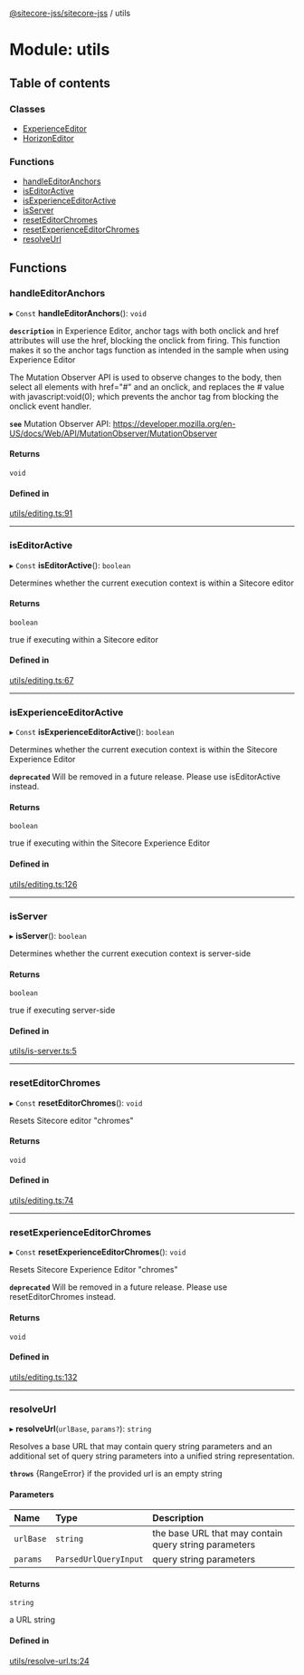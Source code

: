 [@sitecore-jss/sitecore-jss](../README.md) / utils

# Module: utils

## Table of contents

### Classes

- [ExperienceEditor](../classes/utils.ExperienceEditor.md)
- [HorizonEditor](../classes/utils.HorizonEditor.md)

### Functions

- [handleEditorAnchors](utils.md#handleeditoranchors)
- [isEditorActive](utils.md#iseditoractive)
- [isExperienceEditorActive](utils.md#isexperienceeditoractive)
- [isServer](utils.md#isserver)
- [resetEditorChromes](utils.md#reseteditorchromes)
- [resetExperienceEditorChromes](utils.md#resetexperienceeditorchromes)
- [resolveUrl](utils.md#resolveurl)

## Functions

### handleEditorAnchors

▸ `Const` **handleEditorAnchors**(): `void`

**`description`** in Experience Editor, anchor tags
with both onclick and href attributes will use the href, blocking the onclick from firing.
This function makes it so the anchor tags function as intended in the sample when using Experience Editor

The Mutation Observer API is used to observe changes to the body, then select all elements with href="#" and an onclick,
and replaces the # value with javascript:void(0); which prevents the anchor tag from blocking the onclick event handler.

**`see`** Mutation Observer API: https://developer.mozilla.org/en-US/docs/Web/API/MutationObserver/MutationObserver

#### Returns

`void`

#### Defined in

[utils/editing.ts:91](https://github.com/Sitecore/jss/blob/4cefcb5a/packages/sitecore-jss/src/utils/editing.ts#L91)

___

### isEditorActive

▸ `Const` **isEditorActive**(): `boolean`

Determines whether the current execution context is within a Sitecore editor

#### Returns

`boolean`

true if executing within a Sitecore editor

#### Defined in

[utils/editing.ts:67](https://github.com/Sitecore/jss/blob/4cefcb5a/packages/sitecore-jss/src/utils/editing.ts#L67)

___

### isExperienceEditorActive

▸ `Const` **isExperienceEditorActive**(): `boolean`

Determines whether the current execution context is within the Sitecore Experience Editor

**`deprecated`** Will be removed in a future release. Please use isEditorActive instead.

#### Returns

`boolean`

true if executing within the Sitecore Experience Editor

#### Defined in

[utils/editing.ts:126](https://github.com/Sitecore/jss/blob/4cefcb5a/packages/sitecore-jss/src/utils/editing.ts#L126)

___

### isServer

▸ **isServer**(): `boolean`

Determines whether the current execution context is server-side

#### Returns

`boolean`

true if executing server-side

#### Defined in

[utils/is-server.ts:5](https://github.com/Sitecore/jss/blob/4cefcb5a/packages/sitecore-jss/src/utils/is-server.ts#L5)

___

### resetEditorChromes

▸ `Const` **resetEditorChromes**(): `void`

Resets Sitecore editor "chromes"

#### Returns

`void`

#### Defined in

[utils/editing.ts:74](https://github.com/Sitecore/jss/blob/4cefcb5a/packages/sitecore-jss/src/utils/editing.ts#L74)

___

### resetExperienceEditorChromes

▸ `Const` **resetExperienceEditorChromes**(): `void`

Resets Sitecore Experience Editor "chromes"

**`deprecated`** Will be removed in a future release. Please use resetEditorChromes instead.

#### Returns

`void`

#### Defined in

[utils/editing.ts:132](https://github.com/Sitecore/jss/blob/4cefcb5a/packages/sitecore-jss/src/utils/editing.ts#L132)

___

### resolveUrl

▸ **resolveUrl**(`urlBase`, `params?`): `string`

Resolves a base URL that may contain query string parameters and an additional set of query
string parameters into a unified string representation.

**`throws`** {RangeError} if the provided url is an empty string

#### Parameters

| Name | Type | Description |
| :------ | :------ | :------ |
| `urlBase` | `string` | the base URL that may contain query string parameters |
| `params` | `ParsedUrlQueryInput` | query string parameters |

#### Returns

`string`

a URL string

#### Defined in

[utils/resolve-url.ts:24](https://github.com/Sitecore/jss/blob/4cefcb5a/packages/sitecore-jss/src/utils/resolve-url.ts#L24)
